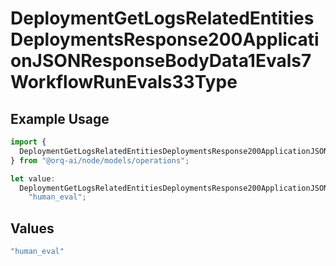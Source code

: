 # DeploymentGetLogsRelatedEntitiesDeploymentsResponse200ApplicationJSONResponseBodyData1Evals7WorkflowRunEvals33Type

## Example Usage

```typescript
import {
  DeploymentGetLogsRelatedEntitiesDeploymentsResponse200ApplicationJSONResponseBodyData1Evals7WorkflowRunEvals33Type,
} from "@orq-ai/node/models/operations";

let value:
  DeploymentGetLogsRelatedEntitiesDeploymentsResponse200ApplicationJSONResponseBodyData1Evals7WorkflowRunEvals33Type =
    "human_eval";
```

## Values

```typescript
"human_eval"
```
